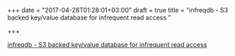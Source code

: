 +++
date = "2017-04-28T01:28:01+03:00"
draft = true
title = "infreqdb - S3 backed key/value database for infrequent read access "

+++

<p><a href="https://t.co/2js7HUjU2y">infreqdb - S3 backed key/value database for infrequent read access </a></p>